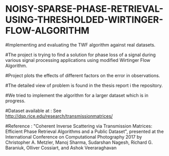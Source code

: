 # NOISY-SPARSE-PHASE-RETRIEVAL-USING-THRESHOLDED-WIRTINGER-FLOW-ALGORITHM
 #Implementing and evaluating the TWF algorithm against real datasets.
 
 #The project is trying to find a solution for phase loss of a signal during various signal processing applications using modified Wirtinger Flow Algorithm.

 #Project plots the effects of different factors on the error in observations.
 
 #The detailed view of problem is found in the thesis report i  the repository.
 
 #We tried  to implement the algorithm for a larger dataset which is in progress.
 
#Dataset  available at           : See http://dsp.rice.edu/research/transmissionmatrices/

#Reference        : "Coherent Inverse Scattering via Transmission Matrices: Efficient Phase Retrieval Algorithms and a Public Dataset", presented at the International Conference on Computational Photography 2017 by Christopher A. Metzler, Manoj Sharma, Sudarshan Nagesh, Richard G. Baraniuk, Olliver Cossiart, and Ashok Veeraraghavan
